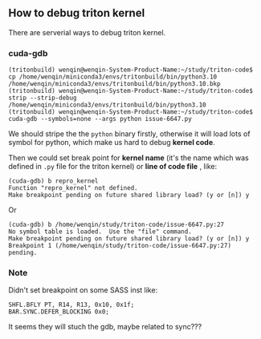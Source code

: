 ## How to debug triton kernel
There are serverial ways to debug triton kernel.

### cuda-gdb
```
(tritonbuild) wenqin@wenqin-System-Product-Name:~/study/triton-code$ cp /home/wenqin/miniconda3/envs/tritonbuild/bin/python3.10 /home/wenqin/miniconda3/envs/tritonbuild/bin/python3.10.bkp
(tritonbuild) wenqin@wenqin-System-Product-Name:~/study/triton-code$ strip --strip-debug /home/wenqin/miniconda3/envs/tritonbuild/bin/python3.10
(tritonbuild) wenqin@wenqin-System-Product-Name:~/study/triton-code$ cuda-gdb --symbols=none --args python issue-6647.py
```

We should stripe the the `python` binary firstly, otherwise it will load lots of symbol for python, which make us hard to debug **kernel code**.

Then we could set break point for **kernel name** (it's the name which was defined in `.py` file for the triton kernel) or **line of code file** , like:

```
(cuda-gdb) b repro_kernel
Function "repro_kernel" not defined.
Make breakpoint pending on future shared library load? (y or [n]) y
```

Or

```
(cuda-gdb) b /home/wenqin/study/triton-code/issue-6647.py:27
No symbol table is loaded.  Use the "file" command.
Make breakpoint pending on future shared library load? (y or [n]) y
Breakpoint 1 (/home/wenqin/study/triton-code/issue-6647.py:27) pending.
```

### Note
Didn't set breakpoint on some SASS inst like:
```
SHFL.BFLY PT, R14, R13, 0x10, 0x1f;
BAR.SYNC.DEFER_BLOCKING 0x0;
```

It seems they will stuch the gdb, maybe related to sync???